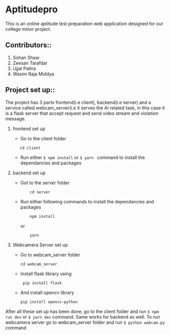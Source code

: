 # Aptitudepro
This is an online aptitude test preparation web application designed for our college minor project.

## Contributors::
1. Sohan Shaw
2. Zeesan Tarafdar
3. Ujjal Pattra
4. Wasim Raja Middya


## Project set up::
The project has 3 parts frontend(i.e client), backend(i.e server) and a service called webcam_server(i.e it serves the AI related task, in this case it is a flask server that accept request and send video stream and violation message.

1. frontend set up
    - Go to the client folder
     ```shell
        cd client
     ```
    - Run either ```$ npm install``` or ```$ yarn ``` command to install the dependancies and packages

2. backend set up
   - Got to the server folder
     ```shell
         cd server
     ```
   - Run either following commands to install the dependancies and packages
     ```shell
         npm install
     ```
     or
     ```shell
         yarn
     ```

3. Webcamera Server set up
   - Go to webcam_server folder
     ```shell
     cd webcam_server
     ```
   - Install flask library using
     ```shell
      pip install flask
     ```
   - And install opencv library
     ```shell
     pip install opencv-python
     ```


  After all these set up has been done, go to the client folder and run ```$ npm run dev``` or ```$ yarn dev``` command. Same works for backend as well.
  To run webcamera server go to webcam_server folder and run ```$ python webcam.py``` command
